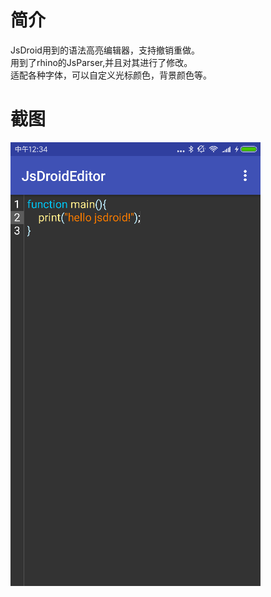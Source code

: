 # 简介
JsDroid用到的语法高亮编辑器，支持撤销重做。<br>
用到了rhino的JsParser,并且对其进行了修改。<br>
适配各种字体，可以自定义光标颜色，背景颜色等。
# 截图
![](https://github.com/980008027/JsDroidEditor/raw/master/capture.jpg)
